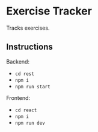 # Exercise Tracker
Tracks exercises.

## Instructions
Backend:
* `cd rest`
* `npm i`
* `npm run start`
  
Frontend:
* `cd react`
* `npm i`
* `npm run dev`
